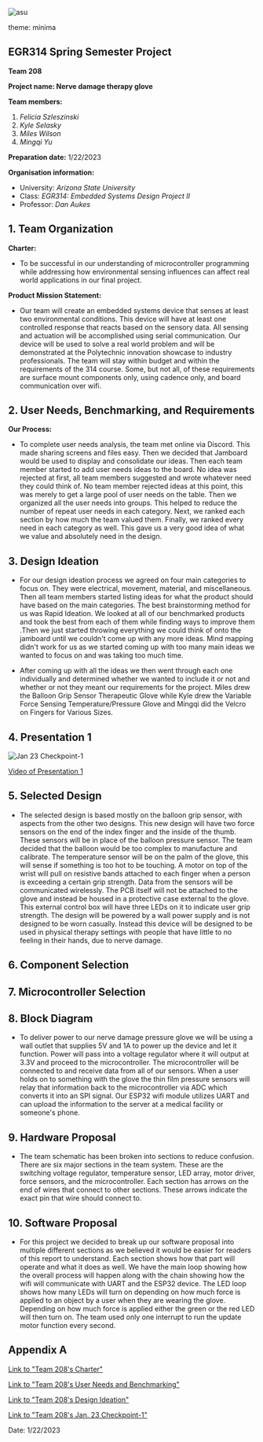 ![asu](https://user-images.githubusercontent.com/122709159/213967775-f1117c93-3efb-41ed-b1aa-34e423750c9c.png)

theme: minima

## EGR314 Spring Semester Project
 
**Team 208**

**Project name: Nerve damage therapy glove**

**Team members:**

1. _Felicia Szleszinski_
2. _Kyle Selasky_
3. _Miles Wilson_
4. _Mingqi Yu_

**Preparation date:** 1/22/2023 

**Organisation information:**

* University: _Arizona State University_ 
* Class: _EGR314: Embedded Systems Design Project II_
* Professor: _Dan Aukes_

## 1. Team Organization

**Charter:**
* To be successful in our understanding of microcontroller programming while addressing how environmental sensing influences can affect real world applications in our final project.

**Product Mission Statement:**
* Our team will create an embedded systems device that senses at least two environmental conditions. This device will have at least one controlled response that reacts based on the sensory data. All sensing and actuation will be accomplished using serial communication. Our device will be used to solve a real world problem and will be demonstrated at the Polytechnic innovation showcase to industry professionals. The team will stay within budget and within the requirements of the 314 course. Some, but not all, of these requirements are surface mount components only, using cadence only, and board communication over wifi.


## 2. User Needs, Benchmarking, and Requirements
**Our Process:**
* To complete user needs analysis, the team met online via Discord. This made sharing screens and files easy. Then we decided that Jamboard would be used to display and consolidate our ideas. Then each team member started to add user needs ideas to the board. No idea was rejected at first, all team members suggested and wrote whatever need they could think of. No team member rejected ideas at this point, this was merely to get a large pool of user needs on the table. Then we organized all the user needs into groups. This helped to reduce the number of repeat user needs in each category. Next, we ranked each section by how much the team valued them. Finally, we ranked every need in each category as well. This gave us a very good idea of what we value and absolutely need in the design. 

## 3. Design Ideation

* For our design ideation process we agreed on four main categories to focus on. They were electrical, movement, material, and miscellaneous. Then all team members started listing ideas for what the product should have based on the main categories. The best brainstorming method for us was Rapid Ideation. We looked at all of our benchmarked products and took the best from each of them while finding ways to improve them .Then we just started throwing everything we could think of onto the jamboard until we couldn't come up with any more ideas. Mind mapping didn't work for us as we started coming up with too many main ideas we wanted to focus on and was taking too much time. 

* After coming up with all the ideas we then went through each one individually and determined whether we wanted to include it or not and whether or not they meant our requirements for the project. Miles drew the Balloon Grip Sensor Therapeutic Glove while Kyle drew the Variable Force Sensing Temperature/Pressure Glove and Mingqi did the Velcro on Fingers for Various Sizes.

## 4. Presentation 1

![Jan  23 Checkpoint-1](https://user-images.githubusercontent.com/122709159/213969216-e0314781-86c9-40dc-9be9-0322e4fc1f9b.jpg)

[Video of Presentation 1](https://www.youtube.com/watch?v=2TSZasZKMRI)

## 5. Selected Design

* The selected design is based mostly on the balloon grip sensor, with aspects from the other two designs. This new design will have two force sensors on the end of the index finger and the inside of the thumb. These sensors will be in place of the balloon pressure sensor. The team decided that the balloon would be too complex to manufacture and calibrate. The temperature sensor will be on the palm of the glove, this will sense if something is too hot to be touching. A motor on top of the wrist will pull on resistive bands attached to each finger when a person is exceeding a certain grip strength. Data from the sensors will be communicated wirelessly. The PCB itself will not be attached to the glove and instead be housed in a protective case external to the glove. This external control box will have three LEDs on it to indicate user grip strength. The design will be powered by a wall power supply and is not designed to be worn casually. Instead this device will be designed to be used in physical therapy settings with people that have little to no feeling in their hands, due to nerve damage.

 
## 6. Component Selection

## 7. Microcontroller Selection
 
## 8. Block Diagram
 
*  To deliver power to our nerve damage pressure glove we will be using a wall outlet that supplies 5V and 1A to power up the device and let it function. Power will pass into a voltage regulator where it will output at 3.3V and proceed to the microcontroller. The microcontroller will be connected to and receive data from all of our sensors. When a user holds on to something with the glove the thin film pressure sensors will relay that information back to the microcontroller via ADC which converts it into an SPI signal. Our ESP32 wifi module utilizes UART and can upload the information to the server at a medical facility or someone's phone.  
 
## 9. Hardware Proposal
 
* The team schematic has been broken into sections to reduce confusion. There are six major sections in the team system. These are the switching voltage regulator, temperature sensor, LED array, motor driver, force sensors, and the microcontroller. Each section has arrows on the end of wires that connect to other sections. These arrows indicate the exact pin that wire should connect to.

## 10. Software Proposal
 
* For this project we decided to break up our software proposal into multiple different sections as we believed it would be easier for readers of this report to understand. Each section shows how that part will operate and what it does as well. We have the main loop showing how the overall process will happen along with the chain showing how the wifi will communicate with UART and the ESP32 device.  The LED loop shows how many LEDs will turn on depending on how much force is applied to an object by a user when they are wearing the glove. Depending on how much force is applied either the green or the red LED will then turn on. The team used only one interrupt to run the update motor function every second.

## Appendix A

[Link to "Team 208's Charter"](https://docs.google.com/document/d/1KnbiiMYb2K0HKReNCJJwkJIaMzlF_pRPQoaXfeS1aX0/edit?usp=sharing)

[Link to "Team 208's User Needs and Benchmarking"](https://docs.google.com/document/d/1yNhMk36OD9xKp0WGD0XdSZ_GKACv3c8gfcodrc5hSE0/edit?usp=sharing)

[Link to "Team 208's Design Ideation"](https://docs.google.com/document/d/1rwlRUkhHN8_KuPjEGyNR5eVbSKwuBbHuJvOcQV-REok/edit?usp=sharing)

[Link to "Team 208's Jan. 23 Checkpoint-1"](https://docs.google.com/presentation/d/1hgJn6WouZ5ktR1tikmxeMw9MUZq5OlJOVkCAVtTWgRQ/edit?usp=sharing)


Date: 1/22/2023 
